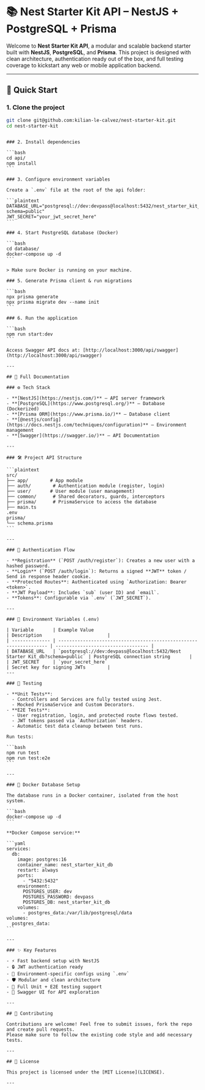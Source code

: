 # 📚 Nest Starter Kit API – NestJS + PostgreSQL + Prisma

Welcome to **Nest Starter Kit API**, a modular and scalable backend starter built with **NestJS**, **PostgreSQL**, and **Prisma**.
This project is designed with clean architecture, authentication ready out of the box, and full testing coverage to kickstart any web or mobile application backend.

---

## 🚀 Quick Start

### 1. Clone the project

```bash
git clone git@github.com:kilian-le-calvez/nest-starter-kit.git
cd nest-starter-kit
```

````

### 2. Install dependencies

```bash
cd api/
npm install
```

### 3. Configure environment variables

Create a `.env` file at the root of the api folder:

```plaintext
DATABASE_URL="postgresql://dev:devpass@localhost:5432/nest_starter_kit_db?schema=public"
JWT_SECRET="your_jwt_secret_here"
```

### 4. Start PostgreSQL database (Docker)

```bash
cd database/
docker-compose up -d
```

> Make sure Docker is running on your machine.

### 5. Generate Prisma client & run migrations

```bash
npx prisma generate
npx prisma migrate dev --name init
```

### 6. Run the application

```bash
npm run start:dev
```

Access Swagger API docs at: [http://localhost:3000/api/swagger](http://localhost:3000/api/swagger)

---

## 📖 Full Documentation

### ⚙️ Tech Stack

- **[NestJS](https://nestjs.com/)** — API server framework
- **[PostgreSQL](https://www.postgresql.org/)** — Database (Dockerized)
- **[Prisma ORM](https://www.prisma.io/)** — Database client
- **[@nestjs/config](https://docs.nestjs.com/techniques/configuration)** — Environment management
- **[Swagger](https://swagger.io/)** — API Documentation

---

### 🛠️ Project API Structure

```plaintext
src/
├── app/        # App module
├── auth/        # Authentication module (register, login)
├── user/       # User module (user management)
├── common/      # Shared decorators, guards, interceptors
├── prisma/      # PrismaService to access the database
├── main.ts
.env
prisma/
└── schema.prisma
```

---

### 🔐 Authentication Flow

- **Registration** (`POST /auth/register`): Creates a new user with a hashed password.
- **Login** (`POST /auth/login`): Returns a signed **JWT** token / Send in response header cookie.
- **Protected Routes**: Authenticated using `Authorization: Bearer <token>`.
- **JWT Payload**: Includes `sub` (user ID) and `email`.
- **Tokens**: Configurable via `.env` (`JWT_SECRET`).

---

### 📜 Environment Variables (.env)

| Variable       | Example Value                                                      | Description                        |
| -------------- | ------------------------------------------------------------------ | ---------------------------------- |
| DATABASE_URL   | `postgresql://dev:devpass@localhost:5432/Nest Starter Kit_db?schema=public` | PostgreSQL connection string       |
| JWT_SECRET     | `your_secret_here`                                                 | Secret key for signing JWTs        |
---

### 🧪 Testing

- **Unit Tests**:
  - Controllers and Services are fully tested using Jest.
  - Mocked PrismaService and Custom Decorators.
- **E2E Tests**:
  - User registration, login, and protected route flows tested.
  - JWT tokens passed via `Authorization` headers.
  - Automatic test data cleanup between test runs.

Run tests:

```bash
npm run test
npm run test:e2e
```

---

### 🐳 Docker Database Setup

The database runs in a Docker container, isolated from the host system.

```bash
docker-compose up -d
```

**Docker Compose service:**

```yaml
services:
  db:
    image: postgres:16
    container_name: nest_starter_kit_db
    restart: always
    ports:
      - "5432:5432"
    environment:
      POSTGRES_USER: dev
      POSTGRES_PASSWORD: devpass
      POSTGRES_DB: nest_starter_kit_db
    volumes:
      - postgres_data:/var/lib/postgresql/data
volumes:
  postgres_data:
```

---

### ✨ Key Features

- ⚡ Fast backend setup with NestJS
- 🔒 JWT authentication ready
- 🧹 Environment-specific configs using `.env`
- 🛡️ Modular and clean architecture
- 🧪 Full Unit + E2E testing support
- 📄 Swagger UI for API exploration

---

## 📣 Contributing

Contributions are welcome! Feel free to submit issues, fork the repo and create pull requests.
Please make sure to follow the existing code style and add necessary tests.

---

## 📜 License

This project is licensed under the [MIT License](LICENSE).

---
````
